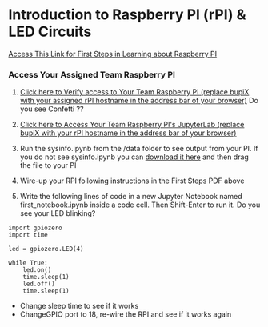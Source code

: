 # Introduction to Raspberry PI (rPI) & LED Circuits

[Access This Link for First Steps in Learning about Raspberry PI](Bush_RPI_PYTHON_ROBOTICS.pdf)

### Access Your Assigned Team Raspberry PI

1. [Click here to Verify access to Your Team Raspberry PI  (replace bupiX with your assigned  rPI hostname in the address bar of your browser)](http://bupiX.bush.edu)
Do you see Confetti ?? 

1. [Click here to Access Your Team Raspberry PI's JupyterLab (replace bupiX with your rPI hostname in the address bar of your browser)](http://bupiX.bush.edu:8081)

1. Run the sysinfo.ipynb from the /data folder to see output from your PI. If you do not see sysinfo.ipynb you can [download it here](sysinfo.ipynb) and then drag the file to your PI

1. Wire-up your RPI following instructions in the First Steps PDF above

1. Write the following lines of code in a new Jupyter Notebook named first_notebook.ipynb inside a code cell. Then Shift-Enter to run it. Do you see your LED blinking?


````
import gpiozero
import time

led = gpiozero.LED(4)

while True:
    led.on()
    time.sleep(1)
    led.off()
    time.sleep(1)
````

- Change sleep time to see if it works
- ChangeGPIO port to 18, re-wire the RPI and see if it works again
